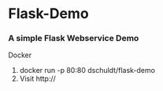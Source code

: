 # Flask-Demo

### A simple Flask Webservice Demo

Docker
1. docker run -p 80:80 dschuldt/flask-demo
2. Visit http://<dockerhost>
